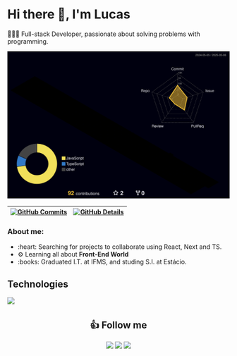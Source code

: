 # Hi there 👋, I'm Lucas

👨🏻‍💻 Full-stack Developer, passionate about solving problems with programming.

![Status](./profile-3d-contrib/profile-night-rainbow.svg)

| [![GitHub Commits](http://github-profile-summary-cards.vercel.app/api/cards/productive-time?username=lucas-lourencoo&theme=github_dark&utcOffset=-3)](https://github.com/vn7n24fzkq/github-profile-summary-cards) | [![GitHub Details](http://github-profile-summary-cards.vercel.app/api/cards/profile-details?username=lucas-lourencoo&theme=github_dark)](https://github.com/vn7n24fzkq/github-profile-summary-cards) |
| ----------- | ----------- |

### About me:
<ul>
  <li>:heart: Searching for projects to collaborate using React, Next and TS.</li>
  <li>⚙️ Learning all about <strong>Front-End World</strong></li>
  <li>:books: Graduated I.T. at IFMS, and studing S.I. at Estácio.</li>
</ul>

## Technologies
<div>
   <a href="https://skillicons.dev"   >
    <img src="https://skillicons.dev/icons?i=git,vscode,javascript,typescript,css,html,java,react,next,tailwind,sass,graphql,nodejs,express,nest,docker,figma,github,jest,postman,styledcomponents,vercel,vite,mongodb,postgres,discord,linkedin,instagram" />
  </a>
  <br />
</div>

<h2 align="center"> 👍 Follow me</h2>
 
<div align="center"> 
  <a href="https://www.instagram.com/lucas_lourencoo_/" target="_blank"><img src="https://img.shields.io/badge/-Instagram-%23E4405F?style=for-the-badge&logo=instagram&logoColor=white" target="_blank"></a>
  <a href="https://www.facebook.com/lucas.lourencosilva/" target="_blank"><img src="https://img.shields.io/badge/Facebook-1877F2?style=for-the-badge&logo=facebook&logoColor=white"></a>
   <a href="https://www.linkedin.com/in/lucas-lourenco2802/" target="_blank"><img src="https://img.shields.io/badge/-LinkedIn-%230077B5?style=for-the-badge&logo=linkedin&logoColor=white" target="_blank"></a> 
 </div> 
